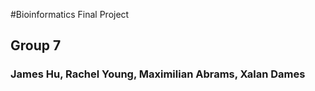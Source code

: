 #Bioinformatics Final Project
## Group 7
### James Hu, Rachel Young, Maximilian Abrams, Xalan Dames

